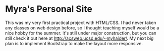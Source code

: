 # Myra's Personal Site
This was my very first practical project with HTML/CSS. I had never taken any classes on web design before, so I thought teaching myself would be a nice hobby for the summer. It's still under major construction, but you can still check it out here at http://acsweb.ucsd.edu/~myhaider/. My next big plan is to implement Bootstrap to make the layout more responsive.
